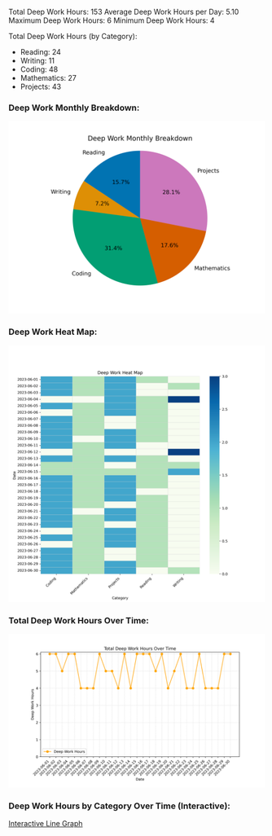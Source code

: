 Total Deep Work Hours: 153 
Average Deep Work Hours per Day: 5.10 
Maximum Deep Work Hours: 6 
Minimum Deep Work Hours: 4 

Total Deep Work Hours (by Category):
  - Reading: 24
  - Writing: 11
  - Coding: 48
  - Mathematics: 27
  - Projects: 43

 ### Deep Work Monthly Breakdown: 
![Pie Chart](figures/pie_chart.png) 

 ### Deep Work Heat Map: 
![Heat Map](figures/heat_map.png) 

 ### Total Deep Work Hours Over Time: 
![Line Graph](figures/line_graph.png) 

 ### Deep Work Hours by Category Over Time (Interactive): 
[Interactive Line Graph](figures/interactive_line_graph.html) 
